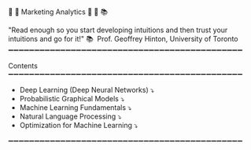 🎈 🎉 Marketing Analytics 🎊 🎈 📚 

"Read enough so you start developing intuitions and then trust your intuitions and go for it!" 📚 ​ Prof. Geoffrey Hinton, University of Toronto  
➖➖➖➖➖➖➖➖➖➖➖➖➖➖➖➖➖➖➖➖➖➖➖➖➖➖➖➖➖➖➖➖➖➖➖➖➖➖➖➖➖➖➖➖➖  

Contents
➖➖➖➖➖➖➖➖➖➖➖➖➖➖➖➖➖➖➖➖➖➖➖➖➖➖➖➖➖➖➖➖➖➖➖➖➖➖➖➖➖➖➖➖➖  

- Deep Learning (Deep Neural Networks) ⤵️
- Probabilistic Graphical Models ⤵️
- Machine Learning Fundamentals ⤵️
- Natural Language Processing ⤵️
- Optimization for Machine Learning ⤵️	

➖➖➖➖➖➖➖➖➖➖➖➖➖➖➖➖➖➖➖➖➖➖➖➖➖➖➖➖➖➖➖➖➖➖➖➖➖➖➖➖➖➖➖➖➖
